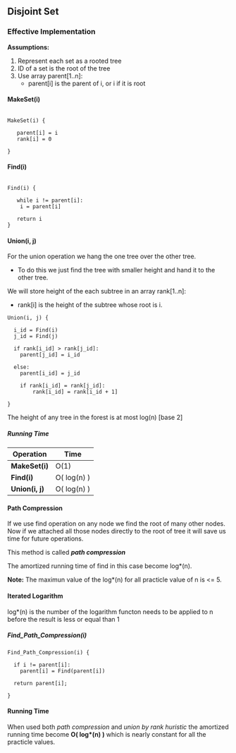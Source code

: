 ## Disjoint Set

### Effective Implementation

**Assumptions:**

1. Represent each set as a rooted tree
2. ID of a set is the root of the tree
3. Use array parent[1..n]:
	- parent[i] is the parent of i, or i if it is root


#### MakeSet(i)

```

MakeSet(i) {

   parent[i] = i
   rank[i] = 0

}

```

#### Find(i)

```

Find(i) {

   while i != parent[i]:
   	i = parent[i]

   return i
}

```

#### Union(i, j)

For the union operation we hang the one tree over the other tree.

- To do this we just find the tree with smaller height and hand it to the other tree.

We will store height of the each subtree in an array rank[1..n]:

- rank[i] is the height of the subtree whose root is i.

```
Union(i, j) {

  i_id = Find(i)
  j_id = Find(j)

  if rank[i_id] > rank[j_id]:
  	parent[j_id] = i_id

  else:
  	parent[i_id] = j_id

  	if rank[i_id] = rank[j_id]:
  		rank[i_id] = rank[i_id + 1]

}

```

The height of any tree in the forest is at most log(n) [base 2]



##### Running Time

| Operation       | Time        |
|-                |-            |
| **MakeSet(i)**  | O(1)        |
| **Find(i)**     | O( log(n) ) |
| **Union(i, j)** | O( log(n) ) |



#### Path Compression

If we use find operation on any node we find the root of many other nodes.
Now if we attached all those nodes directly to the root of tree it will save us time for future operations.

This method is called ***path compression***

The amortized running time of find in this case become log*(n).

**Note:** The maximun value of the log*(n) for all practicle value of n is <= 5.

#### Iterated Logarithm

log*(n) is the number of the logarithm functon needs to be applied to n before the result is less or equal than 1



##### Find_Path_Compression(i)

```
Find_Path_Compression(i) {

  if i != parent[i]:
  	parent[i] = Find(parent[i])

  return parent[i];

}

```

#### Running Time

When used both *path compression* and *union by  rank huristic* the amortized running time become **O( log\*(n) )** which is nearly constant for all the practicle values.
